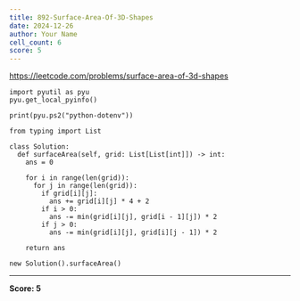 ```yaml
---
title: 892-Surface-Area-Of-3D-Shapes
date: 2024-12-26
author: Your Name
cell_count: 6
score: 5
---
```


https://leetcode.com/problems/surface-area-of-3d-shapes


```
import pyutil as pyu
pyu.get_local_pyinfo()
```


```
print(pyu.ps2("python-dotenv"))
```


```
from typing import List
```


```
class Solution:
  def surfaceArea(self, grid: List[List[int]]) -> int:
    ans = 0

    for i in range(len(grid)):
      for j in range(len(grid)):
        if grid[i][j]:
          ans += grid[i][j] * 4 + 2
        if i > 0:
          ans -= min(grid[i][j], grid[i - 1][j]) * 2
        if j > 0:
          ans -= min(grid[i][j], grid[i][j - 1]) * 2

    return ans
```


```
new Solution().surfaceArea()
```


---
**Score: 5**